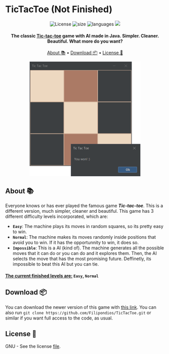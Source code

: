 # TicTacToe (Not Finished)

<div id="badges" align="center">
  <a> <img src="https://img.shields.io/github/license/filipondios/tictactoe" alt="License"/> </a>
  <a> <img src="https://img.shields.io/github/repo-size/filipondios/tictactoe" alt="size"> </a>
  <a> <img src="https://img.shields.io/github/languages/top/filipondios/tictactoe" alt="languages"> </a>
  <a> <img src="https://img.shields.io/github/last-commit/filipondios/tictactoe"> </a>
</div>

<h4 align="center">The classic <b><a href="https://en.wikipedia.org/wiki/Tic-tac-toe">Tic-tac-toe</a></b> game with AI made in Java. Simpler. Cleaner. Beautiful. 
What more do you want?</h4>

<p align="center">
  <a href="#about">About 📚</a> •
  <a href="#download">Download 📦</a> •
  <a href="#license">License 📜</a>
</p>

<div align="center">
  <img src =".resources/preview.png" width="350">
</div>

<a name="about"></a>

## About 📚
Everyone knows or has ever played the famous game <b><i>Tic-tac-toe</i></b>. This is a different version, much simpler, cleaner and beautiful.
This game has 3 different difficulty levels incorporated, which are:
  - <b>`Easy`</b>: The machine plays its moves in random squares, so its pretty easy to win.
  - <b>`Normal`</b>: The machine makes its moves randomly inside positions that avoid you to win. If it has the opportunnity to win, it does so.
  - <b>`Impossible`</b>: This is a AI (kind of). The machine generates all the possible moves that it can do or you can do and it explores them. Then, the
    AI selects the move that has the most promising future. Deffinetly, its impossible to beat this AI but you can tie. 

#### <ins>The current finished levels are:</ins> `Easy`, `Normal`

<a name="download"></a>

## Download 📦
You can download the newer version of this game with <a href="">this link</a>. You can also run `git clone https://github.com/Filipondios/TicTacToe.git` or similar
if you want full access to the code, as usual.

<a name="license"></a>

## License 📜
GNU - See the license <a href="LICENSE">file</a>.
